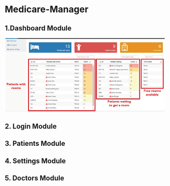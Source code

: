 # Medicare-Manager

## 1.Dashboard Module
![Dashboard](https://github.com/Srinivas-Natarajan/Medicare-Manager/blob/main/Screenshots/Dashboard.png?raw=true)

## 2. Login Module


## 3. Patients Module


## 4. Settings Module


## 5. Doctors Module

